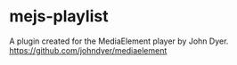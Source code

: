 mejs-playlist
=============

A plugin created for the MediaElement player by John Dyer. https://github.com/johndyer/mediaelement